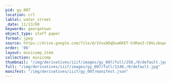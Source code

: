 ```yaml
---
pid: gy_007
location: crl
lablel: water_street
_date: 11/13/60
keywords: georgetown
object_type: staff paper
format: jpeg
source: https://drive.google.com/file/d/1VxxbDqDuaKKET-h3Ran3-C8kLvbopAf1/view?usp=sharing
order: '06'
layout: minicomp_item
collection: minicomp
thumbnail: "/img/derivatives/iiif/images/gy_007/full/250,/0/default.jpg"
full: "/img/derivatives/iiif/images/gy_007/full/1140,/0/default.jpg"
manifest: "/img/derivatives/iiif/gy_007/manifest.json"
---
```

